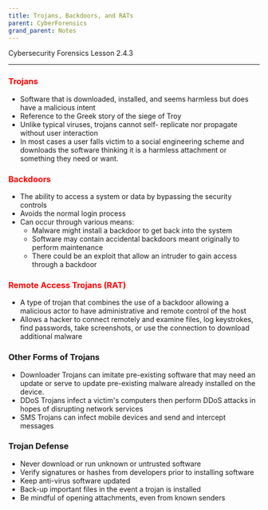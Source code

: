 ```yaml
---
title: Trojans, Backdoors, and RATs
parent: CyberForensics 
grand_parent: Notes
---
```

Cybersecurity Forensics Lesson 2.4.3
___
### <span style="color:rgb(255, 0, 0)">Trojans</span>  
- Software that is downloaded, installed, and seems harmless but does have a malicious intent  
- Reference to the Greek story of the siege of Troy  
- Unlike typical viruses, trojans cannot self- replicate nor propagate without user interaction  
- In most cases a user falls victim to a social engineering scheme and downloads the software thinking it is a harmless attachment or something they need or want.

### <span style="color:rgb(255, 0, 0)">Backdoors</span>  
- The ability to access a system or data by bypassing the security controls  
- Avoids the normal login process  
- Can occur through various means:
	- Malware might install a backdoor to get back into the system  
	- Software may contain accidental backdoors meant originally to perform maintenance  
	- There could be an exploit that allow an intruder to gain access through a backdoor

### <span style="color:rgb(255, 0, 0)">Remote Access Trojans (RAT) </span> 
- A type of trojan that combines the use of a backdoor allowing a malicious actor to have administrative and remote control of the host  
- Allows a hacker to connect remotely and examine files, log keystrokes, find passwords, take screenshots, or use the connection to download additional malware

### Other Forms of Trojans  
- Downloader Trojans can imitate pre-existing software that may need an update or serve to update pre-existing malware already installed on the device.  
- DDoS Trojans infect a victim's computers then perform DDoS attacks in hopes of disrupting network services  
- SMS Trojans can infect mobile devices and send and intercept messages

### Trojan Defense  
- Never download or run unknown or untrusted software  
- Verify signatures or hashes from developers prior to installing software  
- Keep anti-virus software updated  
- Back-up important files in the event a trojan is installed  
- Be mindful of opening attachments, even from known senders